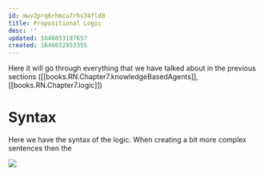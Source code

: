 ```yaml
---
id: mwv2prq6rhmcu7rhs34fld8
title: Propositional Logic
desc: ''
updated: 1646033197657
created: 1646032953355
---
```

Here it will go through everything that we have talked about in the previous sections ([[books.RN.Chapter7.knowledgeBasedAgents]], [[books.RN.Chapter7.logic]])

# Syntax
Here we have the syntax of the logic. 
When creating a bit more complex sentences then the

![](/assets/images/2022-02-28-08-24-41.png)

